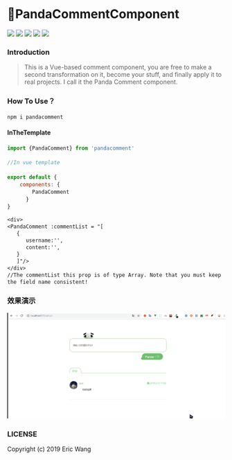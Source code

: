 # :panda_face:PandaCommentComponent

[![](https://img.shields.io/badge/Open%20Source-ByEricWang-orange.svg)](https://github.com/bigbigDreamer)
[![](https://img.shields.io/badge/downloads-352%2FW-brightgreen.svg)]( http://npmcharts.com/compare/pandacomment)
[![](https://img.shields.io/badge/pandacomment-V1.0.7-brightgreen.svg)](https://www.npmjs.com/package/pandacomment)
![](https://img.shields.io/badge/npm-V6.7.0-brightgreen.svg)
![](https://img.shields.io/badge/vue-2.x-brightgreen.svg)

### Introduction

>This is a Vue-based comment component, you are free to make a second transformation on it, become your stuff, and finally apply it to real projects. I call it the Panda Comment component.

### How To Use？
 
```bash
npm i pandacomment
```

#### InTheTemplate

```javascript
import {PandaComment} from 'pandacomment'

//In vue template

export default {
    components: {
        PandaComment
      }
}

```

```vue
<div>
<PandaComment :commentList = "[
   {
      username:'',
      content:'', 
   }
   ]"/>
</div>
//The commentList this prop is of type Array. Note that you must keep the field name consistent!

```
### 效果演示

![alt](https://github.com/bigbigDreamer/GraphBed/blob/master/MyBlogImg/demo2.gif?raw=true)


### LICENSE

Copyright (c) 2019 Eric Wang
